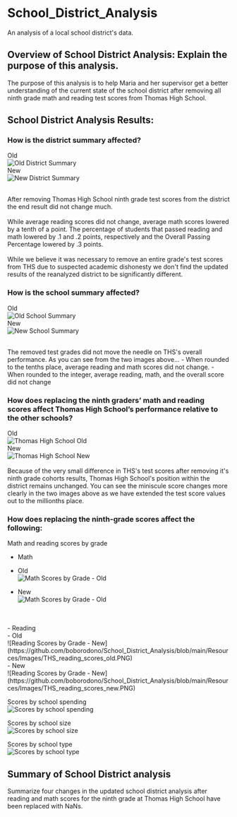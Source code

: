 # School_District_Analysis

An analysis of a local school district's data.

## Overview of School District Analysis: Explain the purpose of this analysis.
 The purpose of this analysis is to help Maria and her supervisor get a better understanding of the current state of the school district after removing all ninth grade math and reading test scores from Thomas High School.

## School District Analysis Results: 

### How is the district summary affected?
Old
<br/>
![Old District Summary](https://github.com/boborodono/School_District_Analysis/blob/main/Resources/Images/Old_District_Summary.PNG)<br/>
New
<br/>
![New District Summary](https://github.com/boborodono/School_District_Analysis/blob/main/Resources/Images/New_District_Summary.PNG)<br/>

<br/>
After removing Thomas High School ninth grade test scores from the district the end result did not change much. 
<br/><br/>
While average reading scores did not change, average math scores lowered by a tenth of a point. The percentage of students that passed reading and math lowered by .1 and .2 points, respectively and the Overall Passing Percentage lowered by .3 points. 
<br/><br/>
While we believe it was necessary to remove an entire grade's test scores from THS due to suspected academic dishonesty we don't find the updated results of the reanalyzed district to be significantly different.
</br>

### How is the school summary affected?
Old
<br/>
![Old School Summary](https://github.com/boborodono/School_District_Analysis/blob/main/Resources/Images/Old_School_Summary.PNG)<br/>
New
<br/>
![New School Summary](https://github.com/boborodono/School_District_Analysis/blob/main/Resources/Images/New_School_Summary.PNG)<br/>

<br/>
The removed test grades did not move the needle on THS's overall performance. As you can see from the two images above... 
- When rounded to the tenths place, average reading and math scores did not change. 
- When rounded to the integer, average reading, math, and the overall score did not change
<br/>

### How does replacing the ninth graders’ math and reading scores affect Thomas High School’s performance relative to the other schools?
Old
<br/>
![Thomas High School Old](https://github.com/boborodono/School_District_Analysis/blob/main/Resources/Images/Old_Top_Schools.PNG)<br/>
New
<br/>
![Thomas High School New](https://github.com/boborodono/School_District_Analysis/blob/main/Resources/Images/New_Top_Schools.PNG)<br/>
<br/>
Because of the very small difference in THS's test scores after removing it's ninth grade cohorts results, Thomas High School's position within the district remains unchanged. You can see the miniscule score changes more clearly in the two images above as we have extended the test score values out to the millionths place.
<br/>

### How does replacing the ninth-grade scores affect the following:
Math and reading scores by grade<br/>
- Math<br/>
 - Old</br>
![Math Scores by Grade - Old](https://github.com/boborodono/School_District_Analysis/blob/main/Resources/Images/THS_math_scores_old.PNG)<br/>

 - New</br>
![Math Scores by Grade - Old](https://github.com/boborodono/School_District_Analysis/blob/main/Resources/Images/THS_math_scores_new.PNG)<br/>  
<br/>

<br/>
- Reading<br/>
 - Old</br>
![Reading Scores by Grade -  New](https://github.com/boborodono/School_District_Analysis/blob/main/Resources/Images/THS_reading_scores_old.PNG)
<br/>
 - New</br>
![Reading Scores by Grade -  New](https://github.com/boborodono/School_District_Analysis/blob/main/Resources/Images/THS_reading_scores_new.PNG)
<br/>


Scores by school spending<br/>
![Scores by school spending](https://github.com/boborodono/School_District_Analysis/blob/main/Resources/Images/School_spending_summary'.PNG)<br/>

Scores by school size<br/>
![Scores by school size](https://github.com/boborodono/School_District_Analysis/blob/main/Resources/Images/School_size_summary'.PNG)<br/>

Scores by school type<br/>
![Scores by school type](https://github.com/boborodono/School_District_Analysis/blob/main/Resources/Images/School_scores_type.PNG)<br/>

## Summary of School District analysis

Summarize four changes in the updated school district analysis after reading and math scores for the ninth grade at Thomas High School have been replaced with NaNs.
